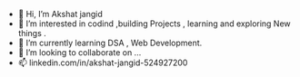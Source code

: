 - 👋 Hi, I’m Akshat jangid
- 👀 I’m interested in codind ,building Projects , learning and exploring New things .
- 🌱 I’m currently learning DSA , Web Development.
- 💞️ I’m looking to collaborate on ...
- 📫 linkedin.com/in/akshat-jangid-524927200

<!---
Akshat171/Akshat171 is a ✨ special ✨ repository because its `README.md` (this file) appears on your GitHub profile.
You can click the Preview link to take a look at your changes.
--->
